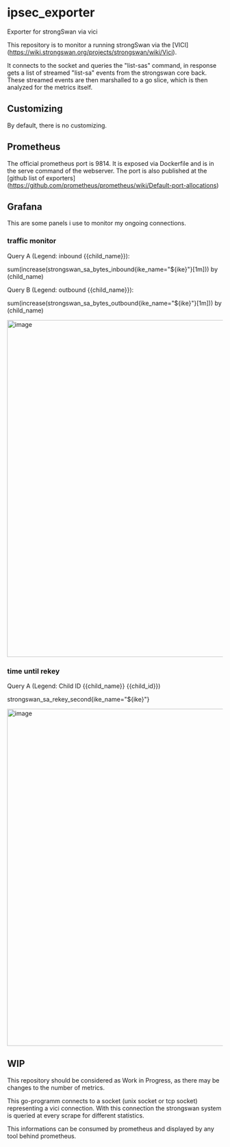 # ipsec_exporter
Exporter for strongSwan via vici

This repository is to monitor a running strongSwan via the [VICI] (https://wiki.strongswan.org/projects/strongswan/wiki/Vici).

It connects to the socket and queries the "list-sas" command, in response gets a list of streamed "list-sa" events from the strongswan core back.
These streamed events are then marshalled to a go slice, which is then analyzed for the metrics itself.

## Customizing

By default, there is no customizing.

## Prometheus

The official prometheus port is 9814. 
It is exposed via Dockerfile and is in the serve command of the webserver.
The port is also published at the [github list of exporters] (https://github.com/prometheus/prometheus/wiki/Default-port-allocations)

## Grafana

This are some panels i use to monitor my ongoing connections.

### traffic monitor
Query A (Legend: inbound {{child_name}}):

sum(increase(strongswan_sa_bytes_inbound{ike_name="${ike}"}[1m])) by (child_name)

Query B (Legend: outbound {{child_name}}):

sum(increase(strongswan_sa_bytes_outbound{ike_name="${ike}"}[1m])) by (child_name)

<img width="787" alt="image" src="https://user-images.githubusercontent.com/5329497/113253664-d84bf000-92c5-11eb-9635-b9fb182150f9.png">



### time until rekey

Query A (Legend: Child ID {{child_name}} {{child_id}})

strongswan_sa_rekey_second{ike_name="${ike}"}

<img width="787" alt="image" src="https://user-images.githubusercontent.com/5329497/113253628-c66a4d00-92c5-11eb-9a1b-3e3d8bd92641.png">


## WIP

This repository should be considered as Work in Progress, as there may be changes to the number of metrics.


This go-programm connects to a socket (unix socket or tcp socket) representing a vici connection.
With this connection the strongswan system is queried at every scrape for different statistics.

This informations can be consumed by prometheus and displayed by any tool behind prometheus.

